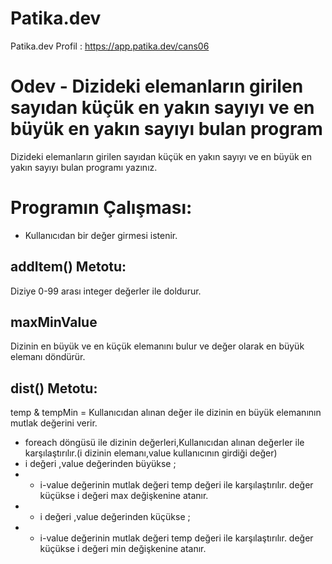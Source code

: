 # Patika.dev
Patika.dev Profil : https://app.patika.dev/cans06

# Odev - Dizideki elemanların girilen sayıdan küçük en yakın sayıyı ve en büyük en yakın sayıyı bulan program
Dizideki elemanların girilen sayıdan küçük en yakın sayıyı ve en büyük en yakın sayıyı bulan programı yazınız.

# Programın Çalışması:
- Kullanıcıdan bir değer girmesi istenir.

## addItem() Metotu:
Diziye 0-99 arası integer değerler ile doldurur.

## maxMinValue
Dizinin en büyük ve en küçük elemanını bulur ve değer olarak en büyük elemanı döndürür.

## dist() Metotu:
temp & tempMin = Kullanıcıdan alınan değer ile dizinin en büyük elemanının mutlak değerini verir.
- foreach döngüsü ile dizinin değerleri,Kullanıcıdan alınan değerler ile karşılaştırılır.(i dizinin elemanı,value kullanıcının girdiği değer)
- i değeri ,value değerinden büyükse ;
- -   i-value değerinin mutlak değeri temp değeri ile karşılaştırılır. değer küçükse i değeri max değişkenine atanır.
- - i değeri ,value değerinden küçükse ;
- -   i-value değerinin mutlak değeri temp değeri ile karşılaştırılır. değer küçükse i değeri min değişkenine atanır.